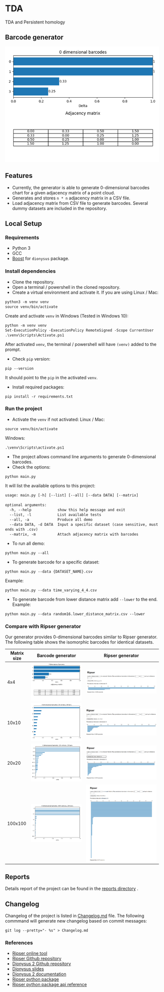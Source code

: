 # TDA

TDA and Persistent homology

## Barcode generator

![0-dimensional barcodes](screenshots/matrix_4_4.png)

## Features

- Currently, the generator is able to generate 0-dimensional barcodes chart for
  a given adjacency matrix of a point cloud.
- Generates and stores `n * n` adjacency matrix in a CSV file.
- Load adjacency matrix from CSV file to generate barcodes. Several dummy
  datasets are included in the repository.

## Local Setup

### Requirements

- Python 3
- GCC
- [Boost](https://www.boost.org/doc/libs/1_77_0/more/getting_started/unix-variants.html)
  for `dionysus` package.

### Install dependencies

- Clone the repository.
- Open a terminal / powershell in the cloned repository.
- Create a virtual environment and activate it. If you are using Linux / Mac:

```commandline
python3 -m venv venv
source venv/bin/activate
```

Create and activate `venv` in Windows (Tested in Windows 10):

```commandline
python -m venv venv
Set-ExecutionPolicy -ExecutionPolicy RemoteSigned -Scope CurrentUser
.\venv\Scripts\Activate.ps1
```

After activated `venv`, the terminal / powershell will have `(venv)` added to
the prompt.

- Check `pip` version:

```commandline
pip --version
```

It should point to the `pip` in the activated `venv`.

- Install required packages:

```commandline
pip install -r requirements.txt
```

### Run the project

- Activate the `venv` if not activated:
  Linux / Mac:

```commandline
source venv/bin/activate
```

Windows:

```
.\venv\Scripts\activate.ps1
```

- The project allows command line arguments to generate 0-dimensional barcodes.
- Check the options:

```commandline
python main.py
```

It will list the available options to this project:

```commandline
usage: main.py [-h] [--list] [--all] [--data DATA] [--matrix]

optional arguments:
  -h, --help            show this help message and exit
  --list, -l            List available tests
  --all, -a             Produce all demo
  --data DATA, -d DATA  Input a specific dataset (case sensitive, must ends with .csv)
  --matrix, -m          Attach adjacency matrix with barcodes
```

- To run all demo:

```commandline
python main.py --all
```

- To generate barcode for a specific dataset:

```commandline
python main.py --data {DATASET_NAME}.csv
```

Example:

```commandline
python main.py --data time_varying_4_4.csv
```

- To generate barcode from lower distance matrix add `--lower` to the end.
Example:
```commandline
python main.py --data random16.lower_distance_matrix.csv --lower
```

### Compare with Ripser generator

Our generator provides 0-dimensional barcodes similar to Ripser generator. The
following table shows the isomorphic barcodes for identical datasets.

| Matrix size | Barcode generator | Ripser generator|
| --- | --- | --- |
| 4x4 | ![4x4](screenshots/matrix_4_4.png) | ![4x4](screenshots/matrix_4_4_ripser.png) |
| 10x10 | ![10x10](screenshots/matrix_10_10.png) | ![10x10](screenshots/matrix_10_10_ripser.png) |
| 20x20 | ![20x20](screenshots/matrix_20_20.png) | ![20x20](screenshots/matrix_20_20_ripser.png) |
| 100x100 | ![100x100](screenshots/matrix_100_100.png) | ![100x100](screenshots/matrix_100_100_ripser.png) |

## Reports

Details report of the project can be found in the [reports directory](reports/)
.

## Changelog

Changelog of the project is listed in [Changelog.md](Changelog.md) file. The
following commmand will generate new changelog based on commit messages:

```commandline
git log --pretty="- %s" > Changelog.md
```

### References

- [Ripser online tool](https://live.ripser.org/)
- [Ripser Github repository](https://github.com/Ripser/ripser)
- [Dionysus 2 Github repository](https://github.com/mrzv/dionysus)
- [Dionysus slides](https://www.mrzv.org/software/dionysus/_downloads/dionysus-slides.pdf)
- [Dionysus 2 documentation](https://mrzv.org/software/dionysus2/tutorial/basics.html)
- [Ripser python package](https://pypi.org/project/ripser/)
- [Ripser python package api reference](https://ripser.scikit-tda.org/en/latest/reference/stubs/ripser.ripser.html#ripser.ripser)